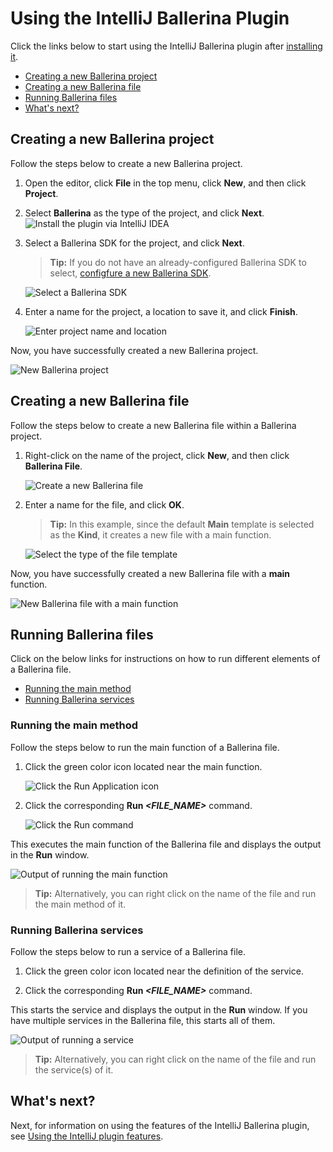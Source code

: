 # Using the IntelliJ Ballerina Plugin

Click the links below to start using the IntelliJ Ballerina plugin after [installing it](#intellij-plugin-doc.md).

- [Creating a new Ballerina project](#creating-a-new-ballerina-project)
- [Creating a new Ballerina file](#creating-a-new-ballerina-file)
- [Running Ballerina files](#running-ballerina-files)
- [What's next?](#what's-next)

## Creating a new Ballerina project

Follow the steps below to create a new Ballerina project.

1. Open the editor, click **File** in the top menu, click **New**, and then click **Project**.

2. Select **Ballerina** as the type of the project, and click **Next**.
![Install the plugin via IntelliJ IDEA](images/select-project-type.png)

3. Select a Ballerina SDK for the project, and click **Next**.

    > **Tip:** If you do not have an already-configured Ballerina SDK to select, [configfure a new Ballerina SDK](#set-up-ballerina-sdk.md).

    ![Select a Ballerina SDK](images/select-sdk.png)

4. Enter a name for the project, a location to save it, and click **Finish**.

    ![Enter project name and location](images/enter-project-name-and-location.png)

Now, you have successfully created a new Ballerina project.

![New Ballerina project](images/new-ballerina-project.png)

## Creating a new Ballerina file

Follow the steps below to create a new Ballerina file within a Ballerina project.

1. Right-click on the name of the project, click **New**, and then click **Ballerina File**.

    ![Create a new Ballerina file](images/create-new-ballerina-file.png)

2. Enter a name for the file, and click **OK**. 

    > **Tip:** In this example, since the default **Main** template is selected as the **Kind**, it creates a new file with a main function.

    ![Select the type of the file template](images/select-file-kind.png)

Now, you have successfully created a new Ballerina file with a **main** function.

![New Ballerina file with a main function](images/new-ballerina-file-with-main-function.png)


## Running Ballerina files

Click on the below links for instructions on how to run different elements of a Ballerina file.

- [Running the main method](#running-the-main-method)
- [Running Ballerina services](#running-ballerina-services)

### Running the main method

Follow the steps below to run the main function of a Ballerina file.

1. Click the green color icon located near the main function.

    ![Click the Run Application icon](images/run-application-icon.png)

2. Click the corresponding **Run *<FILE_NAME>*** command.

    ![Click the Run command](images/select-run-command.png)

This executes the main function of the Ballerina file and displays the output in the **Run** window.

![Output of running the main function](images/output-of-main-function.png)

> **Tip:** Alternatively, you can right click on the name of the file and run the main method of it.

### Running Ballerina services

Follow the steps below to run a service of a Ballerina file.

1. Click the green color icon located near the definition of the service.

2. Click the corresponding **Run *<FILE_NAME>*** command.

This starts the service and displays the output in the **Run** window. If you have multiple services in the Ballerina file, this starts all of them.

![Output of running a service](images/output-of-ballerina-service.png)

> **Tip:** Alternatively, you can right click on the name of the file and run the service(s) of it.

## What's next?

Next, for information on using the features of the IntelliJ Ballerina plugin, see [Using the IntelliJ plugin features](#using-interllij-plugin-features).